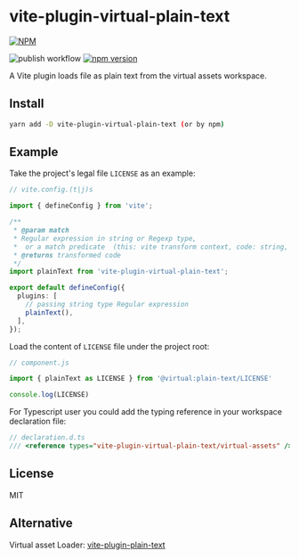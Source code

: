 # vite-plugin-virtual-plain-text

[![NPM](https://nodei.co/npm/vite-plugin-virtual-plain-text.png?downloads=true&downloadRank=true&stars=true)](https://nodei.co/npm/vite-plugin-virtual-plain-text/)

![publish workflow](https://github.com/zheeeng/vite-plugin-virtual-plain-text/actions/workflows/publish.yml/badge.svg)
[![npm version](https://img.shields.io/npm/v/vite-plugin-virtual-plain-text.svg)](https://www.npmjs.com/package/vite-plugin-virtual-plain-text)

A Vite plugin loads file as plain text from the virtual assets workspace.

## Install

```bash
yarn add -D vite-plugin-virtual-plain-text (or by npm)
```

## Example

Take the project's legal file `LICENSE` as an example:

```ts
// vite.config.(t|j)s

import { defineConfig } from 'vite';

/**
 * @param match
 * Regular expression in string or Regexp type,
 *  or a match predicate  (this: vite transform context, code: string, id: file name string) => void
 * @returns transformed code
 */
import plainText from 'vite-plugin-virtual-plain-text';

export default defineConfig({
  plugins: [
    // passing string type Regular expression
    plainText(),
  ],
});
```

Load the content of `LICENSE` file under the project root:

```js
// component.js

import { plainText as LICENSE } from '@virtual:plain-text/LICENSE'

console.log(LICENSE)
```

For Typescript user you could add the typing reference in your workspace declaration file:

```ts
// declaration.d.ts
/// <reference types="vite-plugin-virtual-plain-text/virtual-assets" />
```

## License

MIT

## Alternative

Virtual asset Loader: [vite-plugin-plain-text](https://www.npmjs.com/package/vite-plugin-plain-text)
